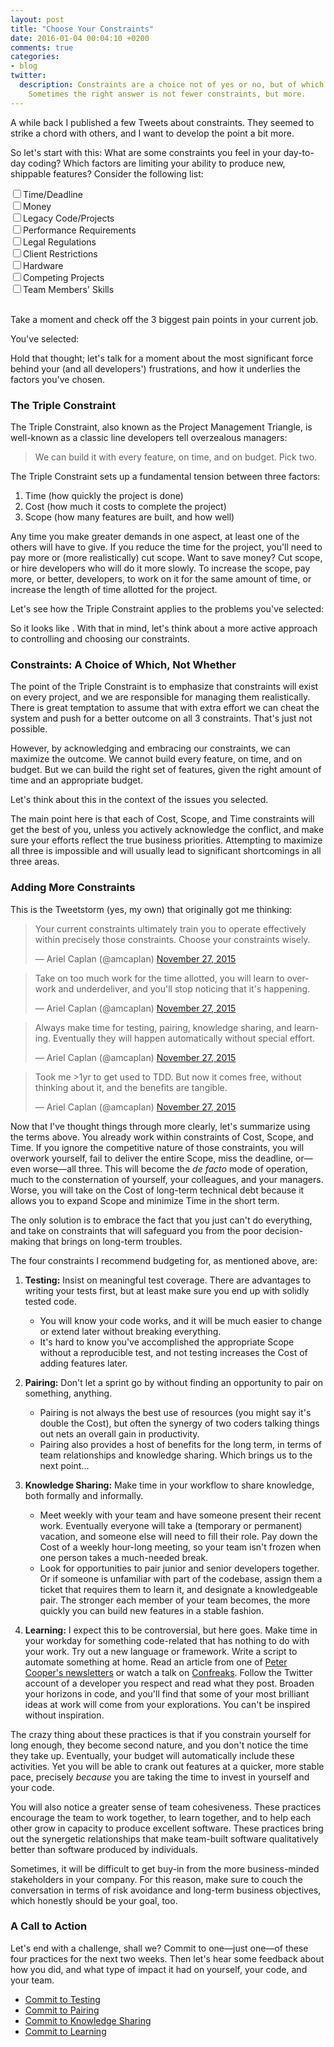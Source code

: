 ```yaml
---
layout: post
title: "Choose Your Constraints"
date: 2016-01-04 00:04:10 +0200
comments: true
categories:
- blog
twitter:
  description: Constraints are a choice not of yes or no, but of which.
    Sometimes the right answer is not fewer constraints, but more.
---
```


A while back I published a few Tweets about constraints.  They seemed to strike
a chord with others, and I want to develop the point a bit more.

So let's start with this: What are some constraints you feel in your day-to-day
coding?  Which factors are limiting your ability to produce new, shippable
features?  Consider the following list:

<div id="constraints-checklist">
  <input type="checkbox" id="time" name="time" value="Time"><label for="time">Time/Deadline</label><br/>
  <input type="checkbox" id="money" name="money" value="Money"><label for="money">Money</label><br/>
  <input type="checkbox" id="legacy" name="legacy" value="Legacy Code"><label for="legacy">Legacy Code/Projects</label><br/>
  <input type="checkbox" id="performance-requirements" name="performance-requirements" value="Performance Requirements"><label for="performance-requirements">Performance Requirements</label><br/>
  <input type="checkbox" id="legal" name="legal" value="Legal Regulations"><label for="legal">Legal Regulations</label><br/>
  <input type="checkbox" id="clients" name="clients" value="Client Restrictions"><label for="clients">Client Restrictions</label><br/>
  <input type="checkbox" id="hardware" name="hardware" value="Hardware"><label for="hardware">Hardware</label><br/>
  <input type="checkbox" id="competing-projects" name="competing-projects" value="Competing Projects"><label for="competing-projects">Competing Projects</label><br/>
  <input type="checkbox" id="skills" name="skills" value="Skills"><label for="skills">Team Members' Skills</label>
</div>
<br/>

Take a moment and check off the 3 biggest pain points in your current job.

<!-- more -->

You've selected:

<ul id="constraints-results"></ul>

Hold that thought; let's talk for a moment about the most significant force
behind your (and all developers') frustrations, and how it underlies the factors
you've chosen.

### The Triple Constraint

The Triple Constraint, also known as the Project Management Triangle, is
well-known as a classic line developers tell overzealous managers:

> We can build it with every feature, on time, and on budget.  Pick two.

The Triple Constraint sets up a fundamental tension between three factors:

1. Time (how quickly the project is done)
2. Cost (how much it costs to complete the project)
3. Scope (how many features are built, and how well)

Any time you make greater demands in one aspect, at least one of the others will
have to give.  If you reduce the time for the project, you'll need to pay more
or (more realistically) cut scope.  Want to save money?  Cut scope, or hire
developers who will do it more slowly.  To increase the scope, pay more, or
better, developers, to work on it for the same amount of time, or increase the
length of time allotted for the project.

Let's see how the Triple Constraint applies to the problems you've selected:

<p id="constraints-interpretation"></p>

So it looks like <span id="biggest-problems"></span>.  With that in mind, let's
think about a more active approach to controlling and choosing our constraints.

### Constraints: A Choice of Which, Not Whether

The point of the Triple Constraint is to emphasize that constraints will exist
on every project, and we are responsible for managing them realistically.  There
is great temptation to assume that with extra effort we can cheat the system and
push for a better outcome on all 3 constraints.  That's just not possible.

However, by acknowledging and embracing our constraints, we can maximize the
outcome.  We cannot build every feature, on time, and on budget.  But we can
build the right set of features, given the right amount of time and an
appropriate budget.

Let's think about this in the context of the issues you selected.

<div id="constraints-suggestions"></div>

The main point here is that each of Cost, Scope, and Time constraints will get
the best of you, unless you actively acknowledge the conflict, and make sure
your efforts reflect the true business priorities.  Attempting to maximize all
three is impossible and will usually lead to significant shortcomings in all
three areas.

### Adding More Constraints

This is the Tweetstorm (yes, my own) that originally got me thinking:

<blockquote class="twitter-tweet" lang="en"><p lang="en" dir="ltr">Your current constraints ultimately train you to operate effectively within precisely those constraints. Choose your constraints wisely.</p>&mdash; Ariel Caplan (@amcaplan) <a href="https://twitter.com/amcaplan/status/670030185106907136">November 27, 2015</a></blockquote>
<script async src="//platform.twitter.com/widgets.js" charset="utf-8"></script>

<blockquote class="twitter-tweet" data-conversation="none" lang="en"><p lang="en" dir="ltr">Take on too much work for the time allotted, you will learn to overwork and underdeliver, and you&#39;ll stop noticing that it&#39;s happening.</p>&mdash; Ariel Caplan (@amcaplan) <a href="https://twitter.com/amcaplan/status/670030975620005890">November 27, 2015</a></blockquote>
<script async src="//platform.twitter.com/widgets.js" charset="utf-8"></script>

<blockquote class="twitter-tweet" data-conversation="none" lang="en"><p lang="en" dir="ltr">Always make time for testing, pairing, knowledge sharing, and learning. Eventually they will happen automatically without special effort.</p>&mdash; Ariel Caplan (@amcaplan) <a href="https://twitter.com/amcaplan/status/670031382144528385">November 27, 2015</a></blockquote>
<script async src="//platform.twitter.com/widgets.js" charset="utf-8"></script>

<blockquote class="twitter-tweet" data-conversation="none" lang="en"><p lang="en" dir="ltr">Took me &gt;1yr to get used to TDD. But now it comes free, without thinking about it, and the benefits are tangible.</p>&mdash; Ariel Caplan (@amcaplan) <a href="https://twitter.com/amcaplan/status/670031749641076737">November 27, 2015</a></blockquote>
<script async src="//platform.twitter.com/widgets.js" charset="utf-8"></script>

Now that I've thought things through more clearly, let's summarize using the
terms above.  You already work within constraints of Cost, Scope, and Time.  If
you ignore the competitive nature of those constraints, you will overwork
yourself, fail to deliver the entire Scope, miss the deadline, or—even worse—all
three.  This will become the <em>de facto</em> mode of operation, much to the
consternation of yourself, your colleagues, and your managers.  Worse, you will
take on the Cost of long-term technical debt because it allows you to expand
Scope and minimize Time in the short term.

The only solution is to embrace the fact that you just can't do everything, and
take on constraints that will safeguard you from the poor decision-making that
brings on long-term troubles.

The four constraints I recommend budgeting for, as mentioned above, are:

1. **Testing:** Insist on meaningful test coverage.  There are advantages to
writing your tests first, but at least make sure you end up with solidly tested
code.
    * You will know your code works, and it will be much easier to change or
    extend later without breaking everything.
    * It's hard to know you've accomplished the appropriate Scope without a
    reproducible test, and not testing increases the Cost of adding features
    later.

1. **Pairing:** Don't let a sprint go by without finding an opportunity to pair
on something, anything.
    * Pairing is not always the best use of resources (you might say it's double
    the Cost), but often the synergy of two coders talking things out nets an
    overall gain in productivity.
    * Pairing also provides a host of benefits for the long term, in terms of
    team relationships and knowledge sharing.  Which brings us to the next
    point...

1. **Knowledge Sharing:** Make time in your workflow to share knowledge, both
formally and informally.
    * Meet weekly with your team and have someone present their recent work.
    Eventually everyone will take a (temporary or permanent) vacation, and
    someone else will need to fill their role.  Pay down the Cost of a weekly
    hour-long meeting, so your team isn't frozen when one person takes a
    much-needed break.
    * Look for opportunities to pair junior and senior developers together.  Or
    if someone is unfamiliar with part of the codebase, assign them a ticket
    that requires them to learn it, and designate a knowledgeable pair. The
    stronger each member of your team becomes, the more quickly you can build
    new features in a stable fashion.

1. **Learning:** I expect this to be controversial, but here goes.  Make time in
your workday for something code-related that has nothing to do with your work.
Try out a new language or framework.  Write a script to automate something at
home.  Read an article from one of
[Peter Cooper's newsletters](http://peterc.org/#ap3) or watch a talk on
[Confreaks](http://confreaks.tv/events).  Follow the Twitter account of a
developer you respect and read what they post.  Broaden your horizons in code,
and you'll find that some of your most brilliant ideas at work will come from
your explorations.  You can't be inspired without inspiration.

The crazy thing about these practices is that if you constrain yourself for long
enough, they become second nature, and you don't notice the time they take up.
Eventually, your budget will automatically include these activities.  Yet you
will be able to crank out features at a quicker, more stable pace, precisely
*because* you are taking the time to invest in yourself and your code.

You will also notice a greater sense of team cohesiveness.  These practices
encourage the team to work together, to learn together, and to help each other
grow in capacity to produce excellent software.  These practices bring out the
synergetic relationships that make team-built software qualitatively better than
software produced by individuals.

Sometimes, it will be difficult to get buy-in from the more business-minded
stakeholders in your company.  For this reason, make sure to couch the
conversation in terms of risk avoidance and long-term business objectives, which
honestly should be your goal, too.

### A Call to Action

Let's end with a challenge, shall we?  Commit to one—just one—of these four
practices for the next two weeks.  Then let's hear some feedback about how you
did, and what type of impact it had on yourself, your code, and your team.

* [Commit to Testing](https://twitter.com/intent/tweet?original_referer=http%3A%2F%2Famcaplan.ninja%2Fblog%2F2016%2F01%2F04%2Fchoose-your-constraints%2F&ref_src=twsrc%5Etfw&text=I%20will%20insist%20on%20meaningful%20test%20coverage%20for%20the%20next%202%20weeks.%20Make%20a%20pledge%3A&tw_p=tweetbutton&url=http%3A%2F%2Famcaplan.ninja%2Fblog%2F2016%2F01%2F04%2Fchoose-your-constraints%2F&via=amcaplan)
* [Commit to Pairing](https://twitter.com/intent/tweet?original_referer=http%3A%2F%2Famcaplan.ninja%2Fblog%2F2016%2F01%2F04%2Fchoose-your-constraints%2F&ref_src=twsrc%5Etfw&text=I%20will%20make%20time%20for%20pairing%20during%20the%20next%202%20weeks.%20Make%20a%20pledge%3A&tw_p=tweetbutton&url=http%3A%2F%2Famcaplan.ninja%2Fblog%2F2016%2F01%2F04%2Fchoose-your-constraints%2F&via=amcaplan)
* [Commit to Knowledge Sharing](https://twitter.com/intent/tweet?original_referer=http%3A%2F%2Famcaplan.ninja%2Fblog%2F2016%2F01%2F04%2Fchoose-your-constraints%2F&ref_src=twsrc%5Etfw&text=I%20will%20organize%20a%20regular%20knowledge%20sharing%20session%20starting%20in%20the%20next%202%20weeks.%20Make%20a%20pledge%3A&tw_p=tweetbutton&url=http%3A%2F%2Famcaplan.ninja%2Fblog%2F2016%2F01%2F04%2Fchoose-your-constraints%2F&via=amcaplan)
* [Commit to Learning](https://twitter.com/intent/tweet?original_referer=http%3A%2F%2Famcaplan.ninja%2Fblog%2F2016%2F01%2F04%2Fchoose-your-constraints%2F&ref_src=twsrc%5Etfw&text=I%20will%20dedicate%20time%20to%20non-work-related%20programming%20learning%20during%20the%20next%202%20weeks.%20Make%20a%20pledge%3A&tw_p=tweetbutton&url=http%3A%2F%2Famcaplan.ninja%2Fblog%2F2016%2F01%2F04%2Fchoose-your-constraints%2F&via=amcaplan)

<script type="text/javascript">
  (function(){
    var inputs = document.getElementById('constraints-checklist').getElementsByTagName('input');

    var selectedInputs = function() {
      checkedInputs = [];

      for (var i = 0; i < inputs.length; i++) {
        input = inputs[i]
        if (input.checked) { checkedInputs.push(input); }
      }

      return checkedInputs;
    };

    var noSelectionMade = '&lt;NO SELECTION MADE&gt;';

    var inputText = function(input){ return input.nextElementSibling.textContent; }
    var liIfy = function(text) { return "<li>" + text + "</li>"; };

    var setResultsHTML = function(selected) {
      if (selected.length === 0) { html = noSelectionMade; }
      else {
        html = selected.map(inputText).map(liIfy).join('');
      }
      document.getElementById('constraints-results').innerHTML = html;
    };

    var interpretations = {
      "time": "Time is <strong>Time</strong>, easy enough.",
      "money": "Money is one element of <strong>Cost</strong>.",
      "legacy": "When you pay down technical debt on legacy code and projects, you encounter the <strong>Cost</strong> of a past project, except that you incur those costs now.",
      "performance-requirements": "Performance requirements are an aspect of <strong>Scope</strong>.",
      "legal": "Legal requirements are an aspect of <strong>Scope</strong>.",
      "clients": "Client requirements are an aspect of <strong>Scope</strong>.",
      "hardware": "Insufficient hardware resources reflect an upper bound on <strong>Cost</strong>.",
      "competing-projects": "Assigning developers to too many simultaneous projects reflects unwillingness to accept the true <strong>Cost</strong> of each project.",
      "skills": "When team members lack the skills to complete the task, the learning involved becomes part of the <strong>Cost</strong> of the project."
    };
    var interpretation = function(input) { return interpretations[input.name]; }

    var setInterpretationHTML = function(selected) {
      if (selected.length === 0) { html = ''; }
      else {
        html = '<ul>' +
          selected.map(interpretation).map(liIfy).join('') +
          '</ul>';
      }
      document.getElementById('constraints-interpretation').innerHTML = html;
    }

    var problems = {
      "time": "Time",
      "money": "Cost",
      "legacy": "Cost",
      "performance-requirements": "Scope",
      "legal": "Scope",
      "clients": "Scope",
      "hardware": "Cost",
      "competing-projects": "Cost",
      "skills": "Cost"
    };
    var problemList = function(selected) {
      var list = [];
      selected.forEach(function(input) {
        var problem = problems[input.name];
        if (list.indexOf(problem) === -1) { list.push(problem); }
      });
      return list.sort();
    };
    var outputProblemList = function(list) {
      switch(list.length) {
        case 0:
          return "your biggest problems are &lt;UNKNOWN - FILL IN PLEASE&gt;";
        case 1:
          return "your biggest problem is " + list[0];
        case 2:
          return "your biggest problems are " + list[0] + " and " + list[1];
        case 3:
          return "you are struggling on all 3 fronts: Cost, Scope, and Time"
      }
    };
    var updateProblemList = function(inputs) {
      document.getElementById('biggest-problems').innerHTML =
        outputProblemList(problemList(inputs));
    };

    var suggestions = {
      "time": "<strong>Time/Deadlines:</strong> Sometimes, your product's greatest feature is time - for example, it must capture the market before competitors arrive.  In other cases, time is less crucial than other factors.  So it's important to evaluate the significance of the deadline in your situation.  Often the right answer is multifaceted - for example, extending the deadline by a month along with cutting scope in certain ways.",
      "money": "<strong>Money:</strong> This question will be fundamentally different depending on the scenario.  In a small startup launching its first product, you may not have the leeway to increase Cost.  This is why startups tend to build small, streamlined products that are sold on their simplicity; they cut Scope, because money is limited, and a long time-to-market will kill the company financially.  In a large company, though, the right answer may be to build the product with full scope, but extend the Time or accept increased Cost.",
      "legacy": "<strong>Legacy Infrastructure:</strong> If you struggle with legacy code or even full applications, congratulations!  Your product has been around for a while, it's hopefully well-established, but it comes with the messiness of decisions which—as you can see using your 20/20 hindsight—have turned out for the worse.  The answer is usually to minimize Cost by paying down technical debt when possible, but accept that sometimes the value of Time will triumph.  Usually businesspeople err on the side of not paying down technical debt; your job as developer is to counter that trend, diplomatically of course.",
      "performance-requirements": "<strong>Performance:</strong> Whether you're building for desktop, mobile, tablet, or the web, performance is going to be a make-or-break for your product.  And performance has a tangible Cost in terms of developer attention and effort.  The company needs to accept that performance will require massive attention, especially over time as more and more features are added.  The right answer is usually to cut feature Scope when performance becomes a problem, and not before.  It's also important to understand how valuable performance gains are in any situation, and make sure a proportional amount of developer resources are dedicated to performance improvements.  Too little attention and performance problems will be the death of your product; too much attention and your product's feature set will go nowhere.",
      "legal": "<strong>Legal Requirements:</strong> These are generally non-negotiable.  Once we accept that, it's important to view fulfillment of legal requirements as a Scope achievement, and cut other Scope considerations as necessary.  Better 2 new features than 3 features plus a lawsuit.",
      "clients": "<strong>Client Requirements:</strong> Keep in mind, your client is the one paying your bills.  However, clients often use that position to demand more features than are healthy for your product.  It's important to be honest with clients about the limitations of your team, and explain that you want your product to grow stably in the long term.  Pushing lots of features out the door quickly will limit your product's ability to grow, and that will hurt your clients as well later on.  Negotiate your clients down to a reasonable feature set given the Time and Cost constraints of your project—and make sure to deliver.",
      "hardware": "<strong>Hardware Limitations:</strong> These cases generally fall into two categories.  One is a small company with severe financial constraints.  In that case, the answer is probably to wait on certain features until the company begins to gather more revenue.  Small companies have a tendency to try to scale too early; wait until the need arises.  (In other words, limit the Scope of your operations until the market demands more.)  Larger companies have the opposite problem; they know the scale is necessary, but may not have financial resources available now, or the process of getting appropriate hardware may take time.  The right answer is usually to shelve the project for now; there are probably many other projects deserving of attention that would provide value immediately.",
      "competing-projects": "<strong>Competing Projects</strong>: Companies are often unaware of the Cost of context switching.  To minimize Cost, a developer should work on only one project at a time.  If multiple projects need attention, every effort should be made to limit Scope or extend Time in a way that allows each developer to give their undivided attention to one project, perhaps switching back and forth at intervals of one to two weeks.  Greater flexibility will pay off in increased productivity.",
      "skills": "<strong>Team Members' Skills:</strong> Developers, contrary to popular belief, are not code-generation machines.  They are human beings who know some things and do not know other things.  Part of the Cost of a project is the need for developers to educate themselves about the necessary tools and the problem space.  This must be considered as a factor that will challenge Time and Scope."
    };

    var suggestionList = function(inputs) {
      if (inputs.length === 0) { return [noSelectionMade]; }
      return inputs.map(function(input) {
        return '<li>' + suggestions[input.name] + '</li>';
      });
    };

    var updateSuggestionList = function(inputs) {
      document.getElementById('constraints-suggestions').innerHTML =
        '<ul>' + suggestionList(inputs).join('') + '</ul>';
    };

    var uncheckIfFourth = function() {
      if (selectedInputs().length > 3) { this.checked = false; }
    };

    var updateFields = function(){
      selected = selectedInputs();
      setResultsHTML(selected);
      setInterpretationHTML(selected);
      updateProblemList(selected);
      updateSuggestionList(selected);
    }

    for (var i = 0; i < inputs.length; i++) {
      input = inputs[i];
      input.addEventListener('change', uncheckIfFourth, false);
      input.addEventListener('change', updateFields, false);
    }

    document.addEventListener('DOMContentLoaded',function(){
      updateFields();
    });
  })()
</script>
